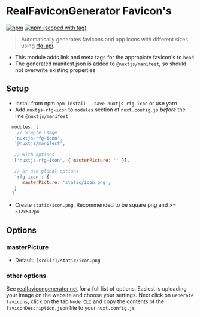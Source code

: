 # RealFaviconGenerator Favicon's
[![npm](https://img.shields.io/npm/dt/@nuxtjs/rfg-icon.svg?style=flat-square)](https://www.npmjs.com/package/nuxtjs-rfg-icon)
[![npm (scoped with tag)](https://img.shields.io/npm/v/@nuxtjs/rfg-icon/latest.svg?style=flat-square)](https://www.npmjs.com/package/nuxtjs-rfg-icon)

> Automatically generates favicons and app icons with different sizes using [rfg-api](https://github.com/RealFaviconGenerator/rfg-api).

- This module adds link and meta tags for the appropiate favicon's to `head`
- The generated manifest.json is added to `@nuxtjs/manifest`, so should not overwrite existing properties

## Setup
- Install from npm `npm install --save nuxtjs-rfg-icon` or use yarn
- Add `nuxtjs-rfg-icon` to `modules` section of `nuxt.config.js` *before* the line `@nuxtjs/manifest`

```js
  modules: [
    // Simple usage
   'nuxtjs-rfg-icon',
   '@nuxtjs/manifest', 
   
   // With options
   ['nuxtjs-rfg-icon', { masterPicture: '' }],

   // or use global options
   'rfg-icon': {
      masterPicture: 'static/icon.png',
   }
  ]
````
- Create `static/icon.png`. Recommended to be square png and >= `512x512px`

## Options

### masterPicture
- Default: `[srcDir]/static/icon.png`

### other options

See [realfavicongenerator.net](https://realfavicongenerator.net/) for a full list of options. Easiest is uploading your image on the website and choose your settings. Next click on `Generate favicons`, click on the tab `Node CLI` and copy the contents of the `faviconDescription.json` file to your `nuxt.config.js`

